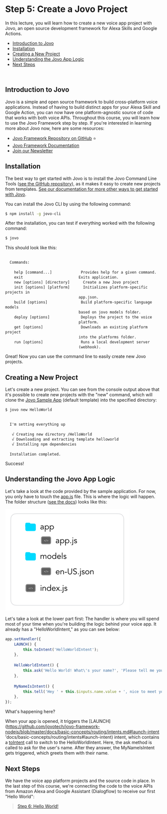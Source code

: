 # Step 5: Create a Jovo Project

In this lecture, you will learn how to create a new voice app project with Jovo, an open source development framework for Alexa Skills and Google Actions.

* [Introduction to Jovo](#introduction-to-jovo)
* [Installation](#installation)
* [Creating a New Project](#creating-a-new-project)
* [Understanding the Jovo App Logic](#understanding-the-jovo-app-logic)
* [Next Steps](#next-steps)

  

## Introduction to Jovo

Jovo is a simple and open source framework to build cross-platform voice applications. Instead of having to build distinct apps for your Alexa Skill and Google Action, you can now have one platform-agnostic source of code that works with both voice APIs. Throughout this course, you will learn how to use the Jovo Framework step by step. If you're interested in learning more about Jovo now, here are some resources:

* [Jovo Framework Repository on GitHub](https://github.com/jovotech/jovo-framework-nodejs/) ⭐️
* [Jovo Framework Documentation](https://www.jovo.tech/docs/)
* [Join our Newsletter](https://www.jovo.tech/newsletter)

## Installation

The best way to get started with Jovo is to install the Jovo Command Line Tools ([see the GitHub repository](https://github.com/jovotech/jovo-cli)), as it makes it easy to create new projects from templates. [See our documentation for more other ways to get started with Jovo](https://www.jovo.tech/docs/installation).

You can install the Jovo CLI by using the following command:

```sh
$ npm install -g jovo-cli
```

After the installation, you can test if everything worked with the following command:

```sh
$ jovo
```

This should look like this:

```text

  Commands:

    help [command...]             Provides help for a given command.
    exit                         Exits application.
    new [options] [directory]      Create a new Jovo project
    init [options] [platform]      Initializes platform-specific projects in
                                 app.json.
    build [options]               Build platform-specific language models
                                 based on jovo models folder.
    deploy [options]              Deploys the project to the voice
                                 platform.
    get [options]      		 	  Downloads an existing platform project
                                 into the platforms folder.
    run [options]   		 	  Runs a local development server
                                 (webhook).
```

Great! Now you can use the command line to easily create new Jovo projects.

## Creating a New Project

Let's create a new project. You can see from the console output above that it's possible to create new projects with the "new" command, which will clone the [Jovo Sample App](https://github.com/jovotech/jovo-sample-voice-app-nodejs) (default template) into the specified directory:

```sh
$ jovo new HelloWorld
```

```text

  I'm setting everything up

   √ Creating new directory /HelloWorld
   √ Downloading and extracting template helloworld
   √ Installing npm dependencies

  Installation completed.
```

Success!

## Understanding the Jovo App Logic

Let's take a look at the code provided by the sample application. For now, you only have to touch the [app.js](https://github.com/jovotech/jovo-sample-voice-app-nodejs/blob/master/src/app.js) file. This is where the logic will happen. The folder structure ([see the docs](https://www.jovo.tech/docs/configuration/project-structure 'docs/configuration/project-structure')) looks like this:

![](./img/folder-structure-simple.png)

Let's take a look at the lower part first: The handler is where you will spend most of your time when you're building the logic behind your voice app. It already has a "HelloWorldIntent," as you can see below:

```javascript
app.setHandler({
    LAUNCH() {
        this.toIntent('HelloWorldIntent');
    },

    HelloWorldIntent() {
        this.ask('Hello World! What\'s your name?', 'Please tell me your name.');
    },

    MyNameIsIntent() {
        this.tell('Hey ' + this.$inputs.name.value + ', nice to meet you!');
    },
});
```

What's happening here?

When your app is opened, it triggers the [LAUNCH](https://github.com/jovotech/jovo-framework-nodejs/blob/master/docs/basic-concepts/routing/intents.md#launch-intent 'docs/basic-concepts/routing/intents#launch-intent) intent, which contains a [toIntent](https://github.com/jovotech/jovo-framework-nodejs/tree/master/docs/basic-concepts/routing#tointent 'docs/basic-concepts/routing#tointent') call to switch to the HelloWorldIntent. Here, the ask method is called to ask for the user's name. After they answer, the MyNameIsIntent gets triggered, which greets them with their name.

## Next Steps

We have the voice app platform projects and the source code in place. In the last step of this course, we're connecting the code to the voice APIs from Amazon Alexa and Google Assistant (Dialogflow) to receive our first "Hello World":

> [Step 6: Hello World!](./step-6-hello-world.md)


<!--[metadata]: { "description": "In this lecture, you will learn how to create a new voice app project with Jovo, an open source development framework for Alexa Skills and Google Actions.", "author": "jan-koenig" }-->
